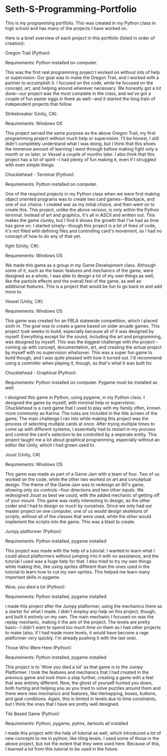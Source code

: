 # Seth-S-Programming-Portfolio
This is my programming portfolio. This was created in my Python class in high school and has many of the projects I have worked on.

Here is a brief overview of each project in this portfolio (listed in order of creation):

Oregon Trail (Python):

Requirements: Python installed on computer.

This was the first real programming project I worked on without lots of help or supervision. Our goal was to make the Oregon Trail, and I worked with a partner to accomplish it. I focused on the code, while he focused on the concept, art, and helping around wherever necessary. We honestly got a lot done--our project was the most complete in the class, and we've got a couple of fun easter eggs in there as well--and it started the long train of independent projects that follow.

Strikebreaker (Unity, C#):

Requirements: Windows OS

This project served the same purpose as the above Oregon Trail, my first programming project without much help or supervision. I'll be honest, I still didn't completely understand what I was doing, but I think that this shoes the immense amount of learning I went through before making fight only a month or so later, or Vessel a couple of months later. I also think that this project has a lot of spirit--I had plenty of fun making it, even if I struggled with even simple things.

Chucklehead - Terminal (Python):

Requirements: Python installed on computer.

One of the required projects in my Python class when we were first making object oriented programs was to create two card games--Blackjack, and one of our choice. I created war as my initial choice, and then went on to create this. This project, unlike the above version, is only within the Python terminal. Instead of art and graphics, it's all in ASCII and written out. This makes the game clunky, but I find it shows the growth that I've had as time has gone on. I started simply--though this project is a lot of lines of code, it's not filled with defining files and controlling card's movement, as I had no concept of how to do any of that yet.


fight (Unity, C#):

Requirements: Windows OS

We made this game as a group in my Game Development class. Although some of it, such as the basic features and mechanics of the game, were designed as a whole, I was able to design a lot of my own things as well, like the particle effects and the overall feel of the game, as well as additional features. This is a project that would be fun to go back to and add more to.


Vessel (Unity, C#):

Requirements: Windows OS

This game was created for an FBLA statewide competition, which I placed sixth in. The goal was to create a game based on older arcade games. This project took weeks to build, especially because all of it was designed by myself. Everything except for the sound, including the art and programming, was designed by myself. This was the biggest challenge with the project--coming up with concept, documentation, art, and creating the actual project by myself with no supervision whatsover. This was a super fun game to build though, and I was quite pleased with how it turned out. I'd recommend using a controller when playing it, though, as that's what it was built for.


Chucklehead - Graphical (Python):

Requirements: Python installed on computer. Pygame must be installed as well.

I designed this game in Python, using pygame, in my Python class. I designed the game by myself, with minimal help or supervision. Chucklehead is a card game that I used to play with my family often, known more commonly as Karma. The rules are included in the title screen of the game. The main challenge I ran into while making this project was the process of selecting multiple cards at once. After trying multiple times to come up with different systems, I essentially had to restart in my process and control the card's selection to be controlled by a seperate entity. This project taught me a lot about graphical programming, especially without an editor like Unity, which I had grown used to.


Joust (Unity, C#)

Requirements: Windows OS

This game was made as part of a Game Jam with a team of four. Two of us worked on the code, while the other two worked on art and conceptual design. The theme of the Game Jam was to redesign an 80's game, allowing only six controls--four directions and two other inputs. We redesigned Joust as best we could, with the added mechanic of getting off of your mount. This game was really interesting to design, as the other coder and I had to design so much by ourselves. Since we only had our master project on one computer, one of us would design skeletons of scripts, without all of the classes that were used, while the other would implement the scripts into the game. This was a blast to create.


Jumpy platformer (Python):

Requirements: Python installed, pygame installed

This project was made with the help of a tutorial. I wanted to learn what I could about platformers without jumping into it with no assistance, and the tutorial I used was a huge help for that. I also tried to try my own things while making this, like using sprites different than the ones used in the tutorial to learn how to cut my own sprites. This helped me learn many important skills in pygame.


Wow, you died a lot (Python):

Requirements: Python installed, pygame installed

i made this project after the Jumpy platformer, using the mechanics there as a starter for what I made. I didn't employ any help on this project, though, and built it entirely on my own. The main mechanic I focused on was the replay mechanic, making it the aim of the project. The levels are pretty basic--I didn't want to spend too much time on them as I had other projects to make (also, if I had made more levels, it would have become a rage platformer very quickly. I'm already pushing it with the last one).


Those Who Were Here (Python):

Requirements: Python installed, pygame installed

This project is to 'Wow you died a lot' as that game is to the Jumpy Platformer. I took the features and mechanics that I had created in the previous game and took them a step further, creating a game with a feel that was entirely different. Now, the ghost of yourself hunted you down, both hurting and helping you as you tried to solve puzzles around them and there were new mechanics and features, like tilemapping, boxes, buttons, and goal conditions. Again, this is limited in levels due to time constraints, but I think the ones that I have are pretty well designed.


Tile Based Game (Python):

Requirements: Python, pygame, pytmx, itertools all installed

I made this project with the help of tutorial as well, which introduced a lot of new concepts to me in python, like tiling levels. I used some of those in the above project, but not the extent that they were used here. Because of this, I learned a lot from this tutorial to be used in the future.
